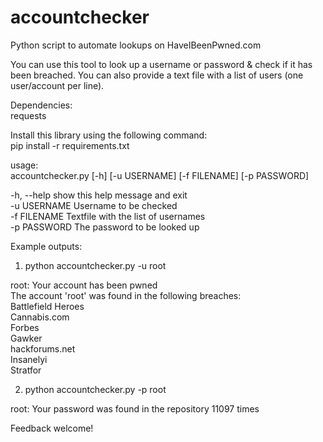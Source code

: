 # accountchecker
Python script to automate lookups on HaveIBeenPwned.com  

You can use this tool to look up a username or password & check if it has been breached. You can also provide a text file with a list of users (one user/account per line).  

Dependencies:  
requests

Install this library using the following command:  
pip install -r requirements.txt  

usage:  
accountchecker.py [-h] [-u USERNAME] [-f FILENAME] [-p PASSWORD]

-h, --help   show this help message and exit  
-u USERNAME  Username to be checked  
-f FILENAME  Textfile with the list of usernames  
-p PASSWORD  The password to be looked up  

Example outputs:  
1. python accountchecker.py -u root  

root: Your account has been pwned  
The account 'root' was found in the following breaches:  
Battlefield Heroes  
Cannabis.com  
Forbes  
Gawker  
hackforums.net  
Insanelyi  
Stratfor  

2. python accountchecker.py -p root  

root: Your password was found in the repository 11097 times  


Feedback welcome!
